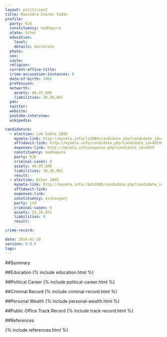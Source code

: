 ```yaml
---
layout: politician2
title: Ravindra Charan Yadav
profile: 
  party: RJD
  constituency: madhepura
  state: bihar
  education: 
    level: 
    details: doctorate
  photo: 
  sex: 
  caste: 
  religion: 
  current-office-title: 
  crime-accusation-instances: 0
  date-of-birth: 1961
  profession: 
  networth: 
    assets: 49,07,846
    liabilities: 30,36,801
  pan: 
  twitter: 
  website: 
  youtube-interview: 
  wikipedia: 

candidature: 
  - election: Lok Sabha 2009
    myneta-link: http://myneta.info/ls2009/candidate.php?candidate_id=4959
    affidavit-link: http://myneta.info/candidate.php?candidate_id=4959&scan=original
    expenses-link: http://myneta.info/expense.php?candidate_id=4959
    constituency: madhepura 
    party: RJD
    criminal-cases: 0
    assets: 49,07,846
    liabilities: 30,36,801
    result:  
  - election: Bihar 2005
    myneta-link: http://myneta.info//bih2005/candidate.php?candidate_id=222
    affidavit-link: 
    expenses-link: 
    constituency: kishanganj 
    party: ind
    criminal-cases: 0
    assets: 23,26,831
    liabilities: 0
    result:  

crime-record: 

date: 2014-01-28
version: 0.0.5
tags: 
---
```

##Summary


##Education
{% include education.html %}


##Political Career
{% include political-career.html %}


##Criminal Record
{% include criminal-record.html %}


##Personal Wealth
{% include personal-wealth.html %}


##Public Office Track Record
{% include track-record.html %}


##References


{% include references.html %}